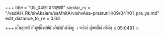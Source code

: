 +++
title = "05_0491 प्र यद्गावो"
similar_rv = "/vedAH_Rk/shAkalam/saMhitA/vishvAsa-prastutiH/09/041/01_pra_ye.md"
edit_distance_to_rv = 0.03

+++
प्र꣢꣫ यद्गावो꣣ न꣡ भूर्ण꣢꣯यस्त्वे꣣षा꣡ अ꣣या꣢सो꣣ अ꣡क्र꣢मुः । घ्न꣡न्तः꣢ कृ꣣ष्णा꣢꣫मप꣣ त्व꣡च꣢म् ॥ 05:0491 ॥

<div class="js_include " url="/vedAH_Rk/shAkalam/saMhitA/vishvAsa-prastutiH/09/041/01_pra_ye.md"  newLevelForH1="2" title="विश्वास-शाकल-प्रस्तुतिः"  > </div>
